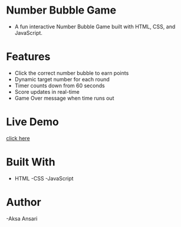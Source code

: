 # Number Bubble Game
- A fun interactive Number Bubble Game built with HTML, CSS, and JavaScript.

# Features
- Click the correct number bubble to earn points
- Dynamic target number for each round
- Timer counts down from 60 seconds
- Score updates in real-time
- Game Over message when time runs out

# Live Demo
[click here](https://aksa-ansari.github.io/bubble-game/)

# Built With
- HTML
-CSS
-JavaScript

# Author
-Aksa Ansari
